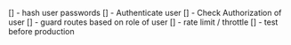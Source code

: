 [] - hash user passwords
[] - Authenticate user
[] - Check Authorization of user
[] - guard routes based on role of user
[] - rate limit / throttle
[] - test before production
